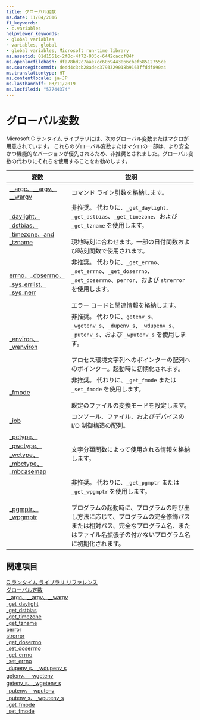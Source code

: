 ```yaml
---
title: グローバル変数
ms.date: 11/04/2016
f1_keywords:
- c.variables
helpviewer_keywords:
- global variables
- variables, global
- global variables, Microsoft run-time library
ms.assetid: 01d1551c-2f0c-4f72-935c-6442caccf84f
ms.openlocfilehash: dfa78bd2c7aae7cc6059443066cbef58512755ce
ms.sourcegitcommit: dedd4c3cb28adec3793329018b9163ffddf890a4
ms.translationtype: HT
ms.contentlocale: ja-JP
ms.lasthandoff: 03/11/2019
ms.locfileid: "57744374"
---
```

# <a name="global-variables"></a>グローバル変数

Microsoft C ランタイム ライブラリには、次のグローバル変数またはマクロが用意されています。 これらのグローバル変数またはマクロの一部は、より安全かつ機能的なバージョンが優先されるため、非推奨とされました。グローバル変数の代わりにそれらを使用することをお勧めします。

|変数|説明|
|--------------|-----------------|
|[__argc、\__argv、\__wargv](../c-runtime-library/argc-argv-wargv.md)|コマンド ライン引数を格納します。|
|[_daylight、_dstbias、_timezone、and _tzname](../c-runtime-library/daylight-dstbias-timezone-and-tzname.md)|非推奨。 代わりに、`_get_daylight`、`_get_dstbias`、`_get_timezone`、および `_get_tzname` を使用します。<br /><br /> 現地時刻に合わせます。一部の日付関数および時刻関数で使用されます。|
|[errno、_doserrno、_sys_errlist、_sys_nerr](../c-runtime-library/errno-doserrno-sys-errlist-and-sys-nerr.md)|非推奨。 代わりに、`_get_errno`、`_set_errno`、`_get_doserrno`、`_set_doserrno`、`perror`、および `strerror` を使用します。<br /><br /> エラー コードと関連情報を格納します。|
|[_environ、_wenviron](../c-runtime-library/environ-wenviron.md)|非推奨。 代わりに、`getenv_s`、`_wgetenv_s`、`_dupenv_s`、`_wdupenv_s`、`_putenv_s`、および `_wputenv_s` を使用します。<br /><br /> プロセス環境文字列へのポインターの配列へのポインター。起動時に初期化されます。|
|[_fmode](../c-runtime-library/fmode.md)|非推奨。 代わりに、`_get_fmode` または `_set_fmode` を使用します。<br /><br /> 既定のファイルの変換モードを設定します。|
|[_iob](../c-runtime-library/iob.md)|コンソール、ファイル、およびデバイスの I/O 制御構造の配列。|
|[_pctype、_pwctype、_wctype、_mbctype、_mbcasemap](../c-runtime-library/pctype-pwctype-wctype-mbctype-mbcasemap.md)|文字分類関数によって使用される情報を格納します。|
|[_pgmptr、_wpgmptr](../c-runtime-library/pgmptr-wpgmptr.md)|非推奨。 代わりに、`_get_pgmptr` または `_get_wpgmptr` を使用します。<br /><br /> プログラムの起動時に、プログラムの呼び出し方法に応じて、プログラムの完全修飾パスまたは相対パス、完全なプログラム名、またはファイル名拡張子の付かないプログラム名に初期化されます。|

## <a name="see-also"></a>関連項目

[C ランタイム ライブラリ リファレンス](../c-runtime-library/c-run-time-library-reference.md)<br/>
[グローバル定数](../c-runtime-library/global-constants.md)<br/>
[__argc、\__argv、\__wargv](../c-runtime-library/argc-argv-wargv.md)<br/>
[_get_daylight](../c-runtime-library/reference/get-daylight.md)<br/>
[_get_dstbias](../c-runtime-library/reference/get-dstbias.md)<br/>
[_get_timezone](../c-runtime-library/reference/get-timezone.md)<br/>
[_get_tzname](../c-runtime-library/reference/get-tzname.md)<br/>
[perror](../c-runtime-library/reference/perror-wperror.md)<br/>
[strerror](../c-runtime-library/reference/strerror-strerror-wcserror-wcserror.md)<br/>
[_get_doserrno](../c-runtime-library/reference/get-doserrno.md)<br/>
[_set_doserrno](../c-runtime-library/reference/set-doserrno.md)<br/>
[_get_errno](../c-runtime-library/reference/get-errno.md)<br/>
[_set_errno](../c-runtime-library/reference/set-errno.md)<br/>
[_dupenv_s、_wdupenv_s](../c-runtime-library/reference/dupenv-s-wdupenv-s.md)<br/>
[getenv、 _wgetenv](../c-runtime-library/reference/getenv-wgetenv.md)<br/>
[getenv_s、_wgetenv_s](../c-runtime-library/reference/getenv-s-wgetenv-s.md)<br/>
[_putenv、_wputenv](../c-runtime-library/reference/putenv-wputenv.md)<br/>
[_putenv_s、_wputenv_s](../c-runtime-library/reference/putenv-s-wputenv-s.md)<br/>
[_get_fmode](../c-runtime-library/reference/get-fmode.md)<br/>
[_set_fmode](../c-runtime-library/reference/set-fmode.md)
